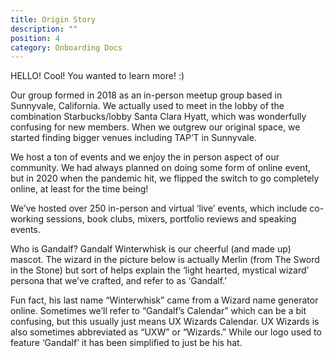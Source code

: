 ```yaml
---
title: Origin Story
description: ""
position: 4
category: Onboarding Docs
---
```


HELLO! Cool! You wanted to learn more! :)

Our group formed in 2018 as an in-person meetup group based in Sunnyvale, California. We actually used to meet in the lobby of the combination Starbucks/lobby Santa Clara Hyatt, which was wonderfully confusing for new members. When we outgrew our original space, we started finding bigger venues including TAP’T in Sunnyvale.

We host a ton of events and we enjoy the in person aspect of our community. We had always planned on doing some form of online event, but in 2020 when the pandemic hit, we flipped the switch to go completely online, at least for the time being!

We’ve hosted over 250 in-person and virtual ‘live’ events, which include co-working sessions, book clubs, mixers, portfolio reviews and speaking events.

Who is Gandalf?
Gandalf Winterwhisk is our cheerful (and made up) mascot. The wizard in the picture below is actually Merlin (from The Sword in the Stone) but sort of helps explain the ‘light hearted, mystical wizard’ persona that we’ve crafted, and refer to as ‘Gandalf.’

Fun fact, his last name “Winterwhisk” came from a Wizard name generator online. Sometimes we’ll refer to “Gandalf’s Calendar” which can be a bit confusing, but this usually just means UX Wizards Calendar. UX Wizards is also sometimes abbreviated as “UXW” or “Wizards.” While our logo used to feature ‘Gandalf’ it has been simplified to just be his hat.
